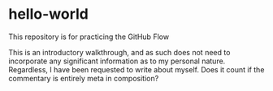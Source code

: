 # hello-world
This repository is for practicing the GitHub Flow

This is an introductory walkthrough, and as such does not need to incorporate any significant information as to my personal nature. Regardless, I have been requested to write about myself. Does it count if the commentary is entirely meta in composition?
